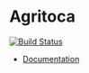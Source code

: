 # Agritoca

[![Build Status](https://travis-ci.com/mdmundo/agritoca-api.svg?token=zfA4xNhjqqTDRjuKoYwd&branch=master)](https://travis-ci.com/mdmundo/agritoca-api)

- [Documentation](https://documenter.getpostman.com/view/11086441/TVRrUj9u)

